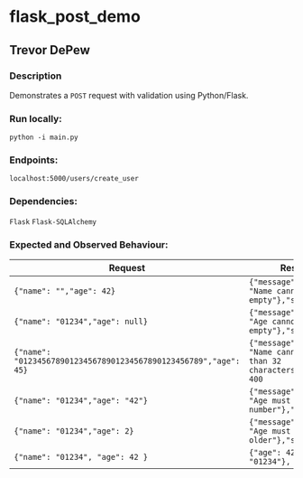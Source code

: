 # flask_post_demo
## Trevor DePew

### Description
Demonstrates a `POST` request with validation using Python/Flask.

### Run locally:
`python -i main.py`

### Endpoints:
`localhost:5000/users/create_user`

### Dependencies:
`Flask`
`Flask-SQLAlchemy`

### Expected and Observed Behaviour:

| Request                                                          | Response                                                                           | Status            |
|------------------------------------------------------------------|------------------------------------------------------------------------------------|-------------------|
| `{"name": "","age": 42}`                                         | `{"message": {"Error": "Name cannot be empty"},"status": 400`                      | `400 BAD_REQUEST` |
| `{"name": "01234","age": null}`                                  | `{"message": {"Error": "Age cannot be empty"},"status": 400`                       | `400 BAD_REQUEST` |
| `{"name": "0123456789012345678901234567890123456789","age": 45}` | `{"message": {"Error": "Name cannot be longer than 32 characters."},"status": 400` | `400 BAD_REQUEST` |
| `{"name": "01234","age": "42"}`                                  | `{"message": {"Error": "Age must be a number"},"status": 400`                      | `400 BAD_REQUEST` |
| `{"name": "01234","age": 2}`                                     | `{"message": {"Error": "Age must be 16 or older"},"status": 400`                   | `400 BAD_REQUEST` |
| `{"name": "01234", "age": 42 }`                                  | `{"age": 42,"name": "01234"}, 201`                                                 | `201 CREATED`     |
